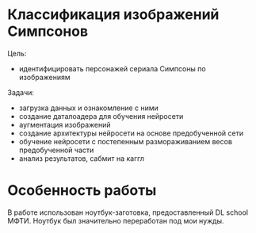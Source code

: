 # Классификация изображений Симпсонов

Цель:
- идентифицировать персонажей сериала Симпсоны по изображениям

Задачи:
- загрузка данных и ознакомление с ними
- создание даталоадера для обучения нейросети
- аугментация изображений
- создание архитектуры нейросети на основе предобученной сети
- обучение нейросети с постепенным размораживанием весов предобученной части
- анализ результатов, сабмит на каггл

# Особенность работы

В работе использован ноутбук-заготовка, предоставленный DL school МФТИ. Ноутбук был значительно переработан под мои нужды.